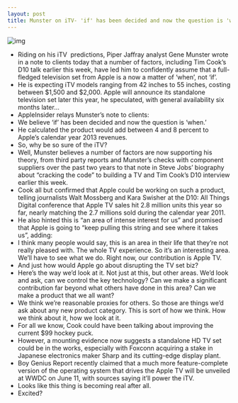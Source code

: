 ```yaml
---
layout: post
title: Munster on iTV- 'if' has been decided and now the question is 'when'
---
```

![img](http://media.idownloadblog.com/wp-content/uploads/2012/01/itv.jpg)
* Riding on his iTV  predictions, Piper Jaffray analyst Gene Munster wrote in a note to clients today that a number of factors, including Tim Cook’s D10 talk earlier this week, have led him to confidently assume that a full-fledged television set from Apple is a now a matter of ‘when’, not ‘if’.
* He is expecting iTV models ranging from 42 inches to 55 inches, costing between $1,500 and $2,000. Apple will announce its standalone television set later this year, he speculated, with general availability six months later…
* AppleInsider relays Munster’s note to clients:
* We believe ‘if’ has been decided and now the question is ‘when.’
* He calculated the product would add between 4 and 8 percent to Apple’s calendar year 2013 revenues.
* So, why be so sure of the iTV?
* Well, Munster believes a number of factors are now supporting his theory, from third party reports and Munster’s checks with component suppliers over the past two years to that note in Steve Jobs’ biography about “cracking the code” to building a TV and Tim Cook’s D10 interview earlier this week.
* Cook all but confirmed that Apple could be working on such a product, telling journalists Walt Mossberg and Kara Swisher at the D10: All Things Digital conference that Apple TV sales hit 2.8 million units this year so far, nearly matching the 2.7 millions sold during the calendar year 2011.
* He also hinted this is “an area of intense interest for us” and promised that Apple is going to “keep pulling this string and see where it takes us”, adding:
* I think many people would say, this is an area in their life that they’re not really pleased with. The whole TV experience. So it’s an interesting area. We’ll have to see what we do. Right now, our contribution is Apple TV.
* And just how would Apple go about disrupting the TV set biz?
* Here’s the way we’d look at it. Not just at this, but other areas. We’d look and ask, can we control the key technology? Can we make a significant contribution far beyond what others have done in this area? Can we make a product that we all want?
* We think we’re reasonable proxies for others. So those are things we’d ask about any new product category. This is sort of how we think. How we think about it, how we look at it.
* For all we know, Cook could have been talking about improving the current $99 hockey puck.
* However, a mounting evidence now suggests a standalone HD TV set could be in the works, especially with Foxconn acquiring a stake in Japanese electronics maker Sharp and its cutting-edge display plant.
* Boy Genius Report recently claimed that a much more feature-complete version of the operating system that drives the Apple TV will be unveiled at WWDC on June 11, with sources saying it’ll power the iTV.
* Looks like this thing is becoming real after all.
* Excited?

